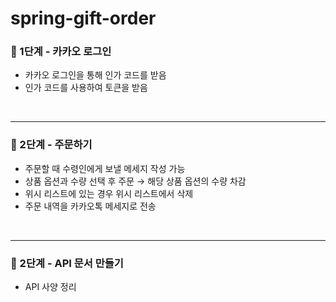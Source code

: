 # spring-gift-order

### 🚀 1단계 - 카카오 로그인
- 카카오 로그인을 통해 인가 코드를 받음
- 인가 코드를 사용하여 토큰을 받음

<br><hr>

### 🚀 2단계 - 주문하기
- 주문할 때 수령인에게 보낼 메세지 작성 가능
- 상품 옵션과 수량 선택 후 주문 → 해당 상품 옵션의 수량 차감
- 위시 리스트에 있는 경우 위시 리스트에서 삭제
- 주문 내역을 카카오톡 메세지로 전송

<br><hr>

### 🚀 2단계 - API 문서 만들기
- API 사양 정리
